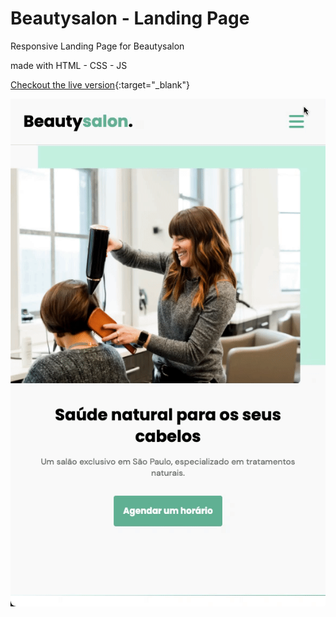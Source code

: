 # Beautysalon - Landing Page

Responsive Landing Page for Beautysalon

made with HTML - CSS - JS

[Checkout the live version](https://rafae2k.github.io/beautysalon-landing-page/){:target="\_blank"}

![](assets/gif_demo.gif)
